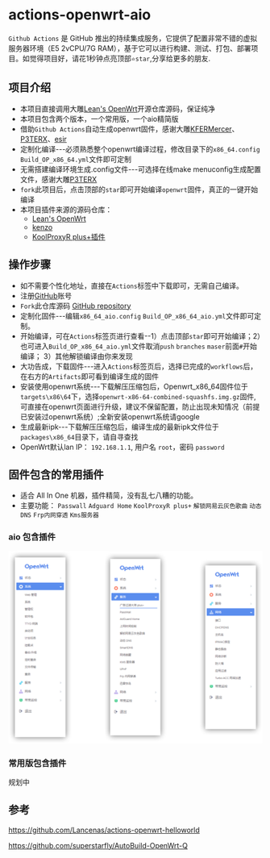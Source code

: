 # actions-openwrt-aio

`Github Actions` 是 GitHub 推出的持续集成服务，它提供了配置非常不错的虚拟服务器环境（E5 2vCPU/7G RAM），基于它可以进行构建、测试、打包、部署项目。如觉得项目好，请花1秒钟点亮顶部`⭐star`,分享给更多的朋友.

## 项目介绍

- 本项目直接调用大雕[Lean's OpenWrt](https://github.com/coolsnowwolf/lede)开源仓库源码，保证纯净
- 本项目包含两个版本，一个常用版，一个aio精简版
- 借助`Github Actions`自动生成openwrt固件，感谢大雕[KFERMercer](https://github.com/KFERMercer/OpenWrt-CI)、[P3TERX](https://github.com/P3TERX/Actions-OpenWrt)、[esir](https://github.com/esirplayground/AutoBuild-OpenWrt)
- 定制化编译---必须熟悉整个openwrt编译过程，修改目录下的`x86_64.config` `Build_OP_x86_64.yml`文件即可定制
- 无需搭建编译环境生成.config文件---可选择在线make menuconfig生成配置文件，感谢大雕[P3TERX](https://github.com/P3TERX/debugger-action)
- `fork`此项目后，点击顶部的`star`即可开始编译`openwrt`固件，真正的一键开始编译
- 本项目插件来源的源码仓库：
  - [Lean's OpenWrt](https://github.com/coolsnowwolf/lede)
  - [kenzo](https://github.com/kenzok8/openwrt-packages)
  - [KoolProxyR plus+插件](https://github.com/cnzd/luci-app-koolproxyR)

## 操作步骤

- 如不需要个性化地址，直接在`Actions`标签中下载即可，无需自己编译。
- 注册[GitHub](https://github.com/join)账号
- `Fork`此仓库源码 [GitHub repository](https://github.com/superstarfly/AutoBuild-OpenWrt-Q)
- 定制化固件---编辑`x86_64_aio.config` `Build_OP_x86_64_aio.yml`文件即可定制。
- 开始编译，可在`Actions`标签页进行查看--1）点击顶部`star`即可开始编译；2）也可进入`Build_OP_x86_64_aio.yml`文件取消`push` `branches` `maser`前面`#`开始编译； 3）其他解锁编译由你来发现
- 大功告成，下载固件---进入`Actions`标签页后，选择已完成的`workflows`后，在右方的`Artifacts`即可看到编译生成的固件
- 安装使用openwrt系统---下载解压压缩包后，Openwrt_x86_64固件位于`targets\x86\64`下，选择`openwrt-x86-64-combined-squashfs.img.gz`固件,可直接在openwrt页面进行升级，建议不保留配置，防止出现未知情况（前提已安装过openwrt系统）;全新安装openwrt系统请google
- 生成最新ipk---下载解压压缩包后，编译生成的最新ipk文件位于`packages\x86_64`目录下，请自寻查找
- OpenWrt默认lan IP： `192.168.1.1`, 用户名 `root`，密码 `password`

## 固件包含的常用插件

- 适合 All In One 机器，插件精简，没有乱七八糟的功能。
- 主要功能： `Passwall` `Adguard Home` `KoolProxyR plus+` `解锁网易云灰色歌曲` `动态DNS` `Frp内网穿透` `Kms服务器`


### aio 包含插件

![aio插件](img/aio.png)

### 常用版包含插件

规划中


## 参考

https://github.com/Lancenas/actions-openwrt-helloworld

https://github.com/superstarfly/AutoBuild-OpenWrt-Q